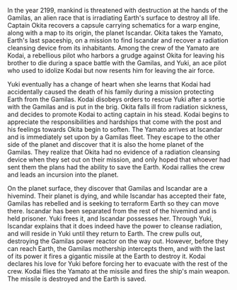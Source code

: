 In the year 2199, mankind is threatened with destruction at the hands of the Gamilas, an alien race that is irradiating Earth's surface to destroy all life. Captain Okita recovers a capsule carrying schematics for a warp engine, along with a map to its origin, the planet Iscandar. Okita takes the Yamato, Earth's last spaceship, on a mission to find Iscandar and recover a radiation cleansing device from its inhabitants. Among the crew of the Yamato are Kodai, a rebellious pilot who harbors a grudge against Okita for leaving his brother to die during a space battle with the Gamilas, and Yuki, an ace pilot who used to idolize Kodai but now resents him for leaving the air force.

Yuki eventually has a change of heart when she learns that Kodai had accidentally caused the death of his family during a mission protecting Earth from the Gamilas. Kodai disobeys orders to rescue Yuki after a sortie with the Gamilas and is put in the brig. Okita falls ill from radiation sickness, and decides to promote Kodai to acting captain in his stead. Kodai begins to appreciate the responsibilities and hardships that come with the post and his feelings towards Okita begin to soften. The Yamato arrives at Iscandar and is immediately set upon by a Gamilas fleet. They escape to the other side of the planet and discover that it is also the home planet of the Gamilas. They realize that Okita had no evidence of a radiation cleansing device when they set out on their mission, and only hoped that whoever had sent them the plans had the ability to save the Earth. Kodai rallies the crew and leads an incursion into the planet.

On the planet surface, they discover that Gamilas and Iscandar are a hivemind. Their planet is dying, and while Iscandar has accepted their fate, Gamilas has rebelled and is seeking to terraform Earth so they can move there. Iscandar has been separated from the rest of the hivemind and is held prisoner. Yuki frees it, and Iscandar possesses her. Through Yuki, Iscandar explains that it does indeed have the power to cleanse radiation, and will reside in Yuki until they return to Earth. The crew pulls out, destroying the Gamilas power reactor on the way out. However, before they can reach Earth, the Gamilas mothership intercepts them, and with the last of its power it fires a gigantic missile at the Earth to destroy it. Kodai declares his love for Yuki before forcing her to evacuate with the rest of the crew. Kodai flies the Yamato at the missile and fires the ship's main weapon. The missile is destroyed and the Earth is saved.
